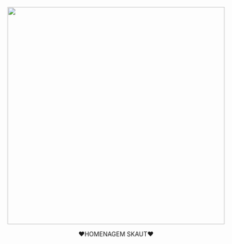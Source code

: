 <p align="center">
<img src="https://media.tenor.com/QF1VjLYFpzMAAAAd/dota-dota2.gif" width="500" height="500"/>
<br>
<p style="text-align: center;">❤HOMENAGEM SKAUT❤<p>
